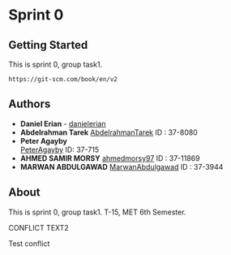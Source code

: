 # Sprint 0

## Getting Started
This is sprint 0, group task1.
```
https://git-scm.com/book/en/v2
```

## Authors
* **Daniel Erian** - [danielerian](https://github.com/danielerian)
* **Abdelrahman Tarek** [AbdelrahmanTarek](https://github.com/AbdelrahmanTarek97) ID : 37-8080
* **Peter Agayby**  
[PeterAgayby](https://github.com/Agayby) ID: 37-715
* **AHMED SAMIR MORSY** [ahmedmorsy97](https://github.com/ahmedmorsy97) ID : 37-11869
* **MARWAN ABDULGAWAD** [MarwanAbdulgawad](https://github.com/MarwanAbdulgawad) ID : 37-3944

## About
This is sprint 0, group task1.
T-15, MET 6th Semester.

CONFLICT TEXT2


Test conflict
